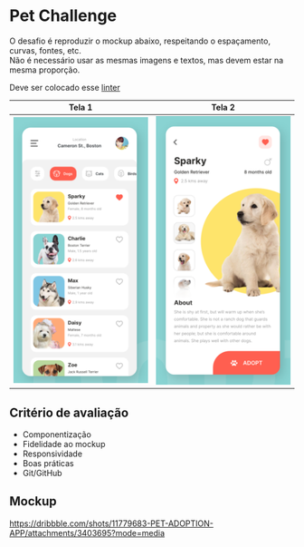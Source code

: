 # Pet Challenge

O desafio é reproduzir o mockup abaixo, respeitando o espaçamento, curvas, fontes, etc.  
Não é necessário usar as mesmas imagens e textos, mas devem estar na mesma proporção.  

Deve ser colocado esse [linter](https://pub.dev/packages/flutterando_analysis)

Tela 1    | Tela 2
:-------: | :-------:
![Mockup!](/readme_assets/pet_mockup01.png "Mockup 01") | ![Mockup!](/readme_assets/pet_mockup02.png "Mockup 02")

## Critério de avaliação
  * Componentização
  * Fidelidade ao mockup
  * Responsividade
  * Boas práticas
  * Git/GitHub

## Mockup
https://dribbble.com/shots/11779683-PET-ADOPTION-APP/attachments/3403695?mode=media
